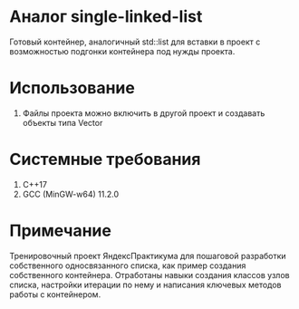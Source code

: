 # Аналог single-linked-list
Готовый контейнер, аналогичный std::list для вставки в проект с возможностью подгонки контейнера под нужды проекта.

# Использование
1. Файлы проекта можно включить в другой проект и создавать объекты типа Vector

# Системные требования
1. C++17
2. GCC (MinGW-w64) 11.2.0

# Примечание
Тренировочный проект ЯндексПрактикума для пошаговой разработки собственного односвязанного списка, как пример создания собственного контейнера. Отработаны навыки создания классов узлов списка, настройки итерации по нему и написания ключевых методов работы с контейнером.
